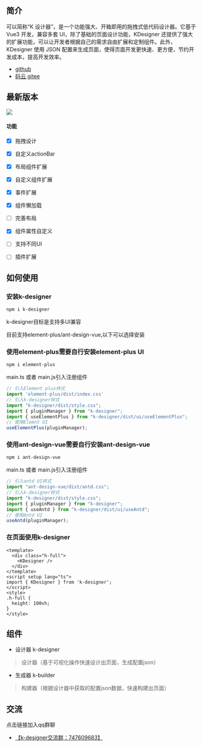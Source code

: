 ## 简介
可以简称“K 设计器”，是一个功能强大、开箱即用的拖拽式低代码设计器。它基于 Vue3 开发，兼容多套 UI，除了基础的页面设计功能，KDesigner 还提供了强大的扩展功能，可以让开发者根据自己的需求自由扩展和定制组件。此外，KDesigner 使用 JSON 配置来生成页面，使得页面开发更快速、更方便，节约开发成本，提高开发效率。

- [github](https://github.com/Kchengz/k-designer)
- [码云 gitee](https://gitee.com/kcz66/k-designer)

## 最新版本

[![](https://img.shields.io/npm/v/k-designer.svg?style=flat-square)](https://www.npmjs.com/package/k-designer)

#### 功能

- [x] 拖拽设计
- [x] 自定义actionBar
- [x] 布局组件扩展
- [x] 自定义组件扩展
- [x] 事件扩展
- [x] 组件懒加载
- [ ] 完善布局
- [x] 组件属性自定义
- [ ] 支持不同UI
- [ ] 插件扩展





## 如何使用
### 安装k-designer

```bash
npm i k-designer
```



k-designer目标是支持多UI兼容

目前支持element-plus/ant-design-vue,以下可以选择安装

### 使用element-plus需要自行安装element-plus UI

```bash
npm i element-plus
```
main.ts 或者 main.js引入注册组件
```javascript
// 引入Element plus样式
import 'element-plus/dist/index.css'
// 引入k-designer样式
import "k-designer/dist/style.css";
import { pluginManager } from "k-designer";
import { useElementPlus } from "k-designer/dist/ui/useElementPlus";
// 使用Elemnt UI
useElementPlus(pluginManager);
```

### 使用ant-design-vue需要自行安装ant-design-vue

```bash
npm i ant-design-vue
```
main.ts 或者 main.js引入注册组件
```javascript
// 引入antd UI样式
import "ant-design-vue/dist/antd.css";
// 引入k-designer样式
import "k-designer/dist/style.css";
import { pluginManager } from "k-designer";
import { useAntd } from "k-designer/dist/ui/useAntd";
// 使用Antd UI
useAntd(pluginManager);
```



### 在页面使用k-designer

```vue
<template>
  <div class="h-full">
    <KDesigner />
  </div>
</template>
<script setup lang="ts">
import { KDesigner } from 'k-designer';
</script>
<style>
.h-full {
  height: 100vh;
}
</style>
```



## 组件

- 设计器  k-designer

> 设计器（基于可视化操作快速设计出页面，生成配置json）

- 生成器 k-builder

> 构建器（根据设计器中获取的配置json数据，快速构建出页面）



## 交流
点击链接加入qq群聊

- [【k-designer交流群：747609683】](https://jq.qq.com/?_wv=1027&k=CtrM9ce2)

  
